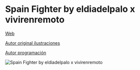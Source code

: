 # Spain Fighter by eldiadelpalo x vivirenremoto

[Web](https://vivirenremoto.github.io/spainfighter/)

[Autor original ilustraciones](https://twitter.com/eldiadelpalo/status/1371464142998138885)

[Autor programación](https://twitter.com/vivirenremoto)

![Spain Fighter by eldiadelpalo x vivirenremoto](https://vivirenremoto.github.io/spainfighter/static/social.png)
